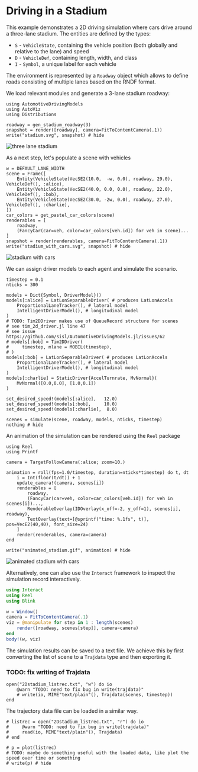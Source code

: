 # Driving in a Stadium

This example demonstrates a 2D driving simulation where cars drive around a three-lane stadium.
The entities are defined by the types:

- `S` - `VehicleState`, containing the vehicle position (both globally and relative to the lane) and speed 
- `D` - `VehicleDef`, containing length, width, and class
- `I` - `Symbol`, a unique label for each vehicle

The environment is represented by a `Roadway` object which 
allows to define roads consisting of multiple lanes based on the RNDF format.

We load relevant modules and generate a 3-lane stadium roadway:

```@example driving_in_circles
using AutomotiveDrivingModels
using AutoViz
using Distributions

roadway = gen_stadium_roadway(3)
snapshot = render([roadway], camera=FitToContentCamera(.1))
write("stadium.svg", snapshot) # hide
```
![three lane stadium](stadium.svg)

As a next step, let's populate a scene with vehicles

```@example driving_in_circles
w = DEFAULT_LANE_WIDTH
scene = Frame([
    Entity(VehicleState(VecSE2(10.0,  -w, 0.0), roadway, 29.0), VehicleDef(), :alice),
    Entity(VehicleState(VecSE2(40.0, 0.0, 0.0), roadway, 22.0), VehicleDef(), :bob),
    Entity(VehicleState(VecSE2(30.0, -2w, 0.0), roadway, 27.0), VehicleDef(), :charlie),
])
car_colors = get_pastel_car_colors(scene)
renderables = [
    roadway,
    (FancyCar(car=veh, color=car_colors[veh.id]) for veh in scene)...
]
snapshot = render(renderables, camera=FitToContentCamera(.1))
write("stadium_with_cars.svg", snapshot) # hide
```
![stadium with cars](stadium_with_cars.svg)

We can assign driver models to each agent and simulate the scenario.

```@example driving_in_circles
timestep = 0.1
nticks = 300

models = Dict{Symbol, DriverModel}()
models[:alice] = LatLonSeparableDriver( # produces LatLonAccels
    ProportionalLaneTracker(), # lateral model
    IntelligentDriverModel(), # longitudinal model
)
# TODO: Tim2DDriver makes use of QueueRecord structure for scenes
# see tim_2d_driver.jl line 47
# see issue https://github.com/sisl/AutomotiveDrivingModels.jl/issues/62
# models[:bob] = Tim2DDriver(
#     timestep, mlane = MOBIL(timestep),
# )
models[:bob] = LatLonSeparableDriver( # produces LatLonAccels
    ProportionalLaneTracker(), # lateral model
    IntelligentDriverModel(), # longitudinal model
)
models[:charlie] = StaticDriver{AccelTurnrate, MvNormal}(
    MvNormal([0.0,0.0], [1.0,0.1])
)

set_desired_speed!(models[:alice],   12.0)
set_desired_speed!(models[:bob],     10.0)
set_desired_speed!(models[:charlie],  8.0)

scenes = simulate(scene, roadway, models, nticks, timestep)
nothing # hide
```

An animation of the simulation can be rendered using the `Reel` package

```@example driving_in_circles
using Reel
using Printf

camera = TargetFollowCamera(:alice; zoom=10.)

animation = roll(fps=1.0/timestep, duration=nticks*timestep) do t, dt
    i = Int(floor(t/dt)) + 1
    update_camera!(camera, scenes[i])
    renderables = [
        roadway,
        (FancyCar(car=veh, color=car_colors[veh.id]) for veh in scenes[i])...,
        RenderableOverlay(IDOverlay(x_off=-2, y_off=1), scenes[i], roadway),
        TextOverlay(text=[@sprintf("time: %.1fs", t)], pos=VecE2(40,40), font_size=24)
    ]
    render(renderables, camera=camera)
end

write("animated_stadium.gif", animation) # hide
```

![animated stadium with cars](animated_stadium.gif)

Alternatively, one can also use the `Interact` framework to inspect the simulation record interactively.

```julia
using Interact
using Reel
using Blink

w = Window()
camera = FitToContentCamera(.1)
viz = @manipulate for step in 1 : length(scenes)
    render([roadway, scenes[step]], camera=camera)
end
body!(w, viz)
```

The simulation results can be saved to a text file. We achieve this by first converting the list of scene to a `Trajdata` type and then exporting it.


### TODO: fix writing of Trajdata
```@example driving_in_circles
open("2Dstadium_listrec.txt", "w") do io
    @warn "TODO: need to fix bug in write(trajdata)"
    # write(io, MIME"text/plain"(), Trajdata(scenes, timestep))
end
```
The trajectory data file can be loaded in a similar way.

```@example driving_in_circles
# listrec = open("2Dstadium_listrec.txt", "r") do io
#     @warn "TODO: need to fix bug in write(trajdata)"
#     read(io, MIME"text/plain"(), Trajdata)
# end

# p = plot(listrec)
# TODO: maybe do something useful with the loaded data, like plot the speed over time or something
# write(p) # hide
```

